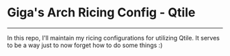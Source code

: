 # Giga's Arch Ricing Config - Qtile
---
In this repo, I'll maintain my ricing configurations for utilizing Qtile. It serves to be a way just to now forget how to do some things :)
